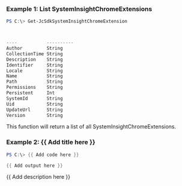 ### Example 1: List SystemInsightChromeExtensions
```powershell
PS C:\> Get-JcSdkSystemInsightChromeExtension



----           ----------
Author         String
CollectionTime String
Description    String
Identifier     String
Locale         String
Name           String
Path           String
Permissions    String
Persistent     Int
SystemId       String
Uid            String
UpdateUrl      String
Version        String


```

This function will return a list of all SystemInsightChromeExtensions.

### Example 2: {{ Add title here }}
```powershell
PS C:\> {{ Add code here }}

{{ Add output here }}
```

{{ Add description here }}

